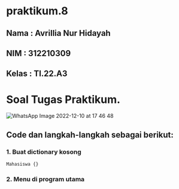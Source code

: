 # praktikum.8
## Nama : Avrillia Nur Hidayah
## NIM : 312210309
## Kelas : TI.22.A3
 
 # Soal Tugas Praktikum.
 
![WhatsApp Image 2022-12-10 at 17 46 48](https://user-images.githubusercontent.com/115686359/206853338-0ae32af9-e590-4479-9c3a-7d569c24e288.jpeg)

## Code dan langkah-langkah sebagai berikut:

### 1. Buat dictionary kosong
```Mahasiswa {}```

### 2. Menu di program utama
```

